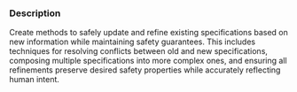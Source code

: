 ### Description

Create methods to safely update and refine existing specifications based on new information while maintaining safety guarantees. This includes techniques for resolving conflicts between old and new specifications, composing multiple specifications into more complex ones, and ensuring all refinements preserve desired safety properties while accurately reflecting human intent.
